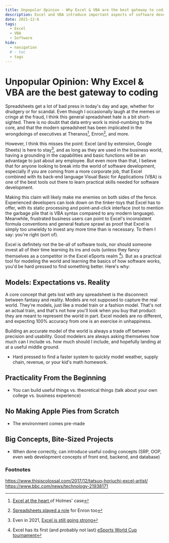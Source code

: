 ```yaml
---
title: Unpopular Opinion - Why Excel & VBA are the best gateway to coding
description: Excel and VBA introduce important aspects of software development in an easy to use package with real world application and a project-focused mindset
date: 2021-12-6
tags:
  - Excel
  - VBA
  - Software
hide:
  - navigation
  # - toc
  - tags
---
```


# Unpopular Opinion: Why Excel & VBA are the best gateway to coding

Spreadsheets get a lot of bad press in today's day and age, whether for drudgery or for scandal. Even though I occasionally laugh at the memes or cringe at the fraud, I think this general spreadsheet hate is a bit short-sighted. There is no doubt that data entry work is mind-numbing to the core, and that the modern spreadsheet has been implicated in the wrongdoings of executives at Theranos[^1], Enron[^2], and more.

However, I think this misses the point: Excel (and by extension, Google Sheets) is here to stay[^3], and as long as they are used in the business world, having a grounding in the capabilities and basic functions will be an advantage to just about any employee. But even more than that, I believe that for anyone looking to break into the world of software development, especially if you are coming from a more corporate job, that Excel combined with its back-end language Visual Basic for Applications (VBA) is one of the best tools out there to learn practical skills needed for software development.

Making this claim will likely make me enemies on both sides of the fence. Experienced developers can look down on the tinker-toys that Excel has to offer, with its static processing and point-and-click interface (not to mention the garbage pile that is VBA syntax compared to any modern language). Meanwhile, frustrated business users can point to Excel's inconsistent formula conventions and general feature sprawl as proof that Excel is simply too unwieldy to invest any more time than is necessary. To them I say: you're right (sort of).

Excel is definitely not the be-all of software tools, nor should someone invest all of their time learning its ins and outs (unless they fancy themselves as a competitor in the Excel eSports realm [^4]). But as a practical tool for modeling the world and learning the basics of how software works, you'd be hard pressed to find something better. Here's why:

## Models: Expectations vs. Reality

A core concept that gets lost with any spreadsheet is the disconnect between fantasy and reality. Models are not supposed to capture the real world. They're models, just like a model train or a fashion model. That's not an actual train, and that's not how you'll look when you buy that product: they are meant to represent the world in part. Excel models are no different, and expecting 100% accuracy from one is an exercise in unhappiness.

Building an accurate model of the world is always a trade off between precision and usability. Good modelers are always asking themselves how much can I include vs. how much should I include, and hopefully landing at at a useful middle ground. 
- Hard pressed to find a faster system to quickly model weather, supply chain, revenue, or your kid's math homework. 

## Practicality From the Beginning

- You can build useful things vs. theoretical things (talk about your own college vs. business experience)

## No Making Apple Pies from Scratch

- The environment comes pre-made

## Big Concepts, Bite-Sized Projects

- When done correctly, can introduce useful coding concepts (SRP, OOP, even web development concepts of front end, backend, and database)

### Footnotes

[^1]: <a href='https://www.techtosee.com/the-holmes-trial-gets-to-the-heart-of-the-excel-topic/' target='_blank'>Excel at the heart </a>of Holmes' case
[^2]: <a href='https://incisive.com/spreadsheet-error-horror-stories/' target='_blank'>Spreadsheets played a role</a> for Enron too
[^3]: Even in 2021, <a href='https://www.investopedia.com/articles/personal-finance/032415/importance-excel-business.asp' target='_blank'>Excel is still going strong</a>
[^4]: Excel has its first (and probably not last) <a href='https://www.oneesports.gg/gaming/microsoft-excel-esports-real-tournament/' target='_blank'>eSports World Cup tournament</a>

https://www.thisiscolossal.com/2017/12/tatsuo-horiuchi-excel-artist/
https://www.bbc.com/news/technology-21938171
